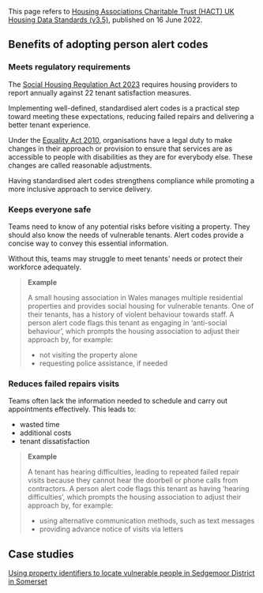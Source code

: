 This page refers to [Housing Associations Charitable Trust (HACT) UK Housing Data Standards (v3.5)](https://hact.org.uk/tools-and-services/uk-housing-data-standards/), published on 16 June 2022\.

## Benefits of adopting person alert codes

### Meets regulatory requirements 

The [Social Housing Regulation Act 2023](https://www.gov.uk/guidance/social-housing-complaints-make-things-right) requires housing providers to report annually against 22 tenant satisfaction measures. 

Implementing well-defined, standardised alert codes is a practical step toward meeting these expectations, reducing failed repairs and delivering a better tenant experience.

Under the [Equality Act 2010](http://www.gov.uk/guidance/equality-act-2010-guidance), organisations have a legal duty to make changes in their approach or provision to ensure that services are as accessible to people with disabilities as they are for everybody else. These changes are called reasonable adjustments.

Having standardised alert codes strengthens compliance while promoting a more inclusive approach to service delivery.

### Keeps everyone safe

Teams need to know of any potential risks before visiting a property. They should also know the needs of vulnerable tenants. Alert codes provide a concise way to convey this essential information.

Without this, teams may struggle to meet tenants' needs or protect their workforce adequately.

> **Example**
>
> A small housing association in Wales manages multiple residential properties and provides social housing for vulnerable tenants. One of their tenants, has a history of violent behaviour towards staff. A person alert code flags this tenant as engaging in ‘anti-social behaviour’, which prompts the housing association to adjust their approach by, for example:
> 
> * not visiting the property alone
> * requesting police assistance, if needed

### Reduces failed repairs visits

Teams often lack the information needed to schedule and carry out appointments effectively. This leads to:

* wasted time  
* additional costs  
* tenant dissatisfaction

> **Example**
>
> A tenant has hearing difficulties, leading to repeated failed repair visits because they cannot hear the doorbell or phone calls from contractors. A person alert code flags this tenant as having ‘hearing difficulties’, which prompts the housing association to adjust their approach by, for example:
> 
> * using alternative communication methods, such as text messages
> * providing advance notice of visits via letters

## Case studies

[Using property identifiers to locate vulnerable people in Sedgemoor District in Somerset](https://www.local.gov.uk/case-studies/using-property-identifiers-locate-vulnerable-people-sedgemoor-district-somerset)
